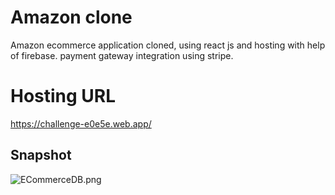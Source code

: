# Amazon clone 
Amazon ecommerce application cloned, using react js and hosting with help of firebase. payment gateway integration using stripe.

# Hosting URL
https://challenge-e0e5e.web.app/

## Snapshot

![ECommerceDB.png](https://github.com/ramortegui/e-commerce-db/blob/master/ECommerceDB.png)


